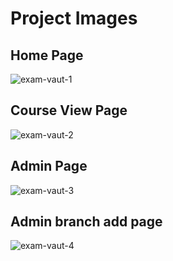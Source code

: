 # Project Images 

## Home Page 
![exam-vaut-1](https://github.com/user-attachments/assets/cdcaf5c4-c1c2-4c7e-b449-13721b1e1817)

## Course View Page
![exam-vaut-2](https://github.com/user-attachments/assets/c2ea203e-471a-47c3-983c-54a7ee772b07)

## Admin Page
![exam-vaut-3](https://github.com/user-attachments/assets/2c1a2f4f-54af-4623-8443-9a6f5552283f)

## Admin branch add page
![exam-vaut-4](https://github.com/user-attachments/assets/e4eb994e-a927-4502-b1a7-f46c83470c2c)
